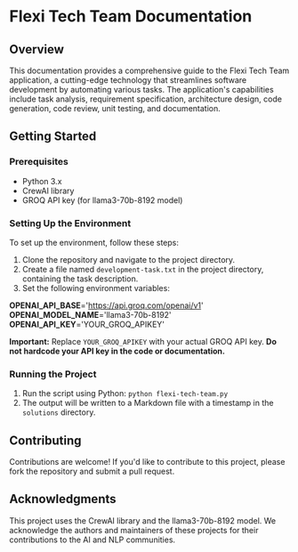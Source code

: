 Flexi Tech Team Documentation
=============================================

 Overview
------------

This documentation provides a comprehensive guide to the Flexi Tech Team application, a cutting-edge technology that streamlines software development by automating various tasks. The application's capabilities include task analysis, requirement specification, architecture design, code generation, code review, unit testing, and documentation.

 Getting Started
---------------

### Prerequisites

* Python 3.x
* CrewAI library
* GROQ API key (for llama3-70b-8192 model)

### Setting Up the Environment

To set up the environment, follow these steps:

1. Clone the repository and navigate to the project directory.
2. Create a file named `development-task.txt` in the project directory, containing the task description.
3. Set the following environment variables:

**OPENAI_API_BASE**='https://api.groq.com/openai/v1' 
**OPENAI_MODEL_NAME**='llama3-70b-8192' 
**OPENAI_API_KEY**='YOUR_GROQ_APIKEY'

**Important:** Replace `YOUR_GROQ_APIKEY` with your actual GROQ API key. **Do not hardcode your API key in the code or documentation.**

### Running the Project

1. Run the script using Python: `python flexi-tech-team.py`
2. The output will be written to a Markdown file with a timestamp in the `solutions` directory.


 Contributing
------------

Contributions are welcome! If you'd like to contribute to this project, please fork the repository and submit a pull request.

 Acknowledgments
---------------

This project uses the CrewAI library and the llama3-70b-8192 model. We acknowledge the authors and maintainers of these projects for their contributions to the AI and NLP communities.